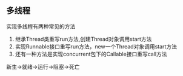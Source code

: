 ## 多线程

实现多线程有两种常见的方法  
1. 继承Thread类重写run方法,创建Thread对象调用start方法  
2. 实现Runnable接口重写run方法，new一个Thread对象调用start方法  
3. 还有一种方法是实现concurrent包下的Callable接口重写call方法

新生->就绪->运行->阻塞->死亡